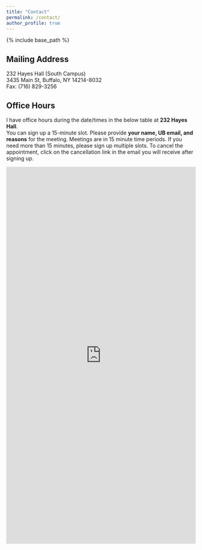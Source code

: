 ```yaml
---
title: "Contact"
permalink: /contact/
author_profile: true
---
```


{% include base_path %}

## Mailing Address
232 Hayes Hall (South Campus)  
3435 Main St, Buffalo, NY 14214-8032  
Fax: (716) 829-3256

## Office Hours
I have office hours during the date/times in the below table at **232 Hayes Hall**.  
You can sign up a 15-minute slot. Please provide **your name, UB email, and reasons** for the meeting. Meetings are in 15 minute time periods. If you need more than 15 minutes, please sign up multiple slots. To cancel the appointment, click on the cancellation link in the email you will receive after signing up.
  
<iframe src="https://bumjoon.youcanbook.me/?noframe=true&skipHeaderFooter=true" style="width:100%;height:1000px;border:0px;background-color:transparent;" frameborder="0" allowtransparency="true" onload="keepInView(this);"></iframe>
<script>function keepInView(item) {if((document.documentElement&&document.documentElement.scrollTop)||document.body.scrollTop>item.offsetTop)item.scrollIntoView();}</script>
